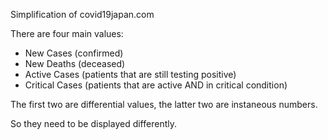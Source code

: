 Simplification of covid19japan.com

There are four main values:

 * New Cases (confirmed)
 * New Deaths (deceased)
 * Active Cases (patients that are still testing positive)
 * Critical Cases (patients that are active AND in critical condition)

 The first two are differential values, the latter two are instaneous numbers.

So they need to be displayed differently.